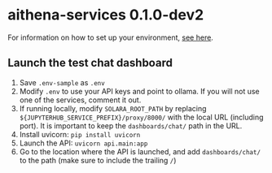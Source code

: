 # aithena-services 0.1.0-dev2

For information on how to set up your environment, [see here](/docs/env.md).

## Launch the test chat dashboard

1. Save `.env-sample` as `.env`
2. Modify `.env` to use your API keys and point to ollama. If you will not use one of the services, comment it out.
3. If running locally, modify `SOLARA_ROOT_PATH` by replacing `${JUPYTERHUB_SERVICE_PREFIX}/proxy/8000/` with the local URL (including port). It is important to keep the `dashboards/chat/` path in the URL.
4. Install uvicorn: `pip install uvicorn`
5. Launch the API: `uvicorn api.main:app`
6. Go to the location where the API is launched, and add `dashboards/chat/` to the path (make sure to include the trailing `/`)